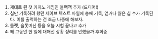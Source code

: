 1. 제대로 된 첫 카지노 게임인 블랙잭 추가 (드디어!)
2. 칩만 기록하려 했던 세이브 텍스트 파일에 승패 기록, 얻거나 잃은 칩 수가 기록된다. 이를 출력하는 건 조금 나중에 해보자.
3. 룰렛, 슬롯머신 등을 오늘 시험 끝나고 추가
4. 왜 그동안 한 일에 대해선 상황 정리를 안했을까 후회중
